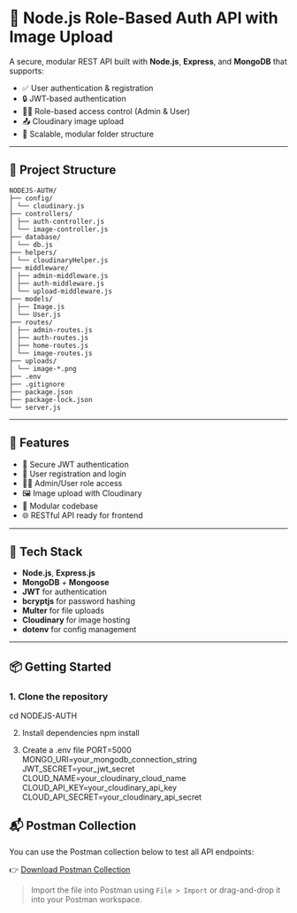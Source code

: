 # 🔐 Node.js Role-Based Auth API with Image Upload

A secure, modular REST API built with **Node.js**, **Express**, and **MongoDB** that supports:

- ✅ User authentication & registration
- 🔒 JWT-based authentication
- 🧑‍⚖️ Role-based access control (Admin & User)
- 📤 Cloudinary image upload
- 🧱 Scalable, modular folder structure

---

## 📁 Project Structure
```
NODEJS-AUTH/
├── config/
│ └── cloudinary.js
├── controllers/
│ ├── auth-controller.js
│ └── image-controller.js
├── database/
│ └── db.js
├── helpers/
│ └── cloudinaryHelper.js
├── middleware/
│ ├── admin-middleware.js
│ ├── auth-middleware.js
│ └── upload-middleware.js
├── models/
│ ├── Image.js
│ └── User.js
├── routes/
│ ├── admin-routes.js
│ ├── auth-routes.js
│ ├── home-routes.js
│ └── image-routes.js
├── uploads/
│ └── image-*.png
├── .env
├── .gitignore
├── package.json
├── package-lock.json
└── server.js
```


---

## 🚀 Features

- 🔑 Secure JWT authentication
- 🧾 User registration and login
- 🧑‍💼 Admin/User role access
- 🖼️ Image upload with Cloudinary
- 🧱 Modular codebase
- 🌐 RESTful API ready for frontend

---

## 🧰 Tech Stack

- **Node.js**, **Express.js**
- **MongoDB** + **Mongoose**
- **JWT** for authentication
- **bcryptjs** for password hashing
- **Multer** for file uploads
- **Cloudinary** for image hosting
- **dotenv** for config management

---

## 📦 Getting Started

### 1. Clone the repository
cd NODEJS-AUTH

2. Install dependencies
npm install

3. Create a .env file
PORT=5000
MONGO_URI=your_mongodb_connection_string
JWT_SECRET=your_jwt_secret
CLOUD_NAME=your_cloudinary_cloud_name
CLOUD_API_KEY=your_cloudinary_api_key
CLOUD_API_SECRET=your_cloudinary_api_secret

## 📬 Postman Collection

You can use the Postman collection below to test all API endpoints:

👉 [Download Postman Collection](./NodeJS-Auth-API.postman_collection.json)

> Import the file into Postman using `File > Import` or drag-and-drop it into your Postman workspace.

